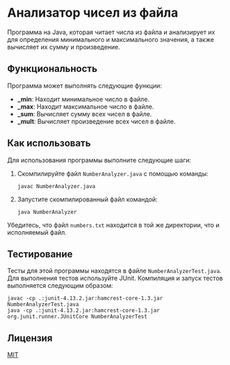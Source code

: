 
# Анализатор чисел из файла

Программа на Java, которая читает числа из файла и анализирует их для определения минимального и максимального значения, а также вычисляет их сумму и произведение.

## Функциональность

Программа может выполнять следующие функции:
- **_min**: Находит минимальное число в файле.
- **_max**: Находит максимальное число в файле.
- **_sum**: Вычисляет сумму всех чисел в файле.
- **_mult**: Вычисляет произведение всех чисел в файле.

## Как использовать

Для использования программы выполните следующие шаги:
1. Скомпилируйте файл `NumberAnalyzer.java` с помощью команды:
   ```
   javac NumberAnalyzer.java
   ```
2. Запустите скомпилированный файл командой:
   ```
   java NumberAnalyzer
   ```
Убедитесь, что файл `numbers.txt` находится в той же директории, что и исполняемый файл.

## Тестирование

Тесты для этой программы находятся в файле `NumberAnalyzerTest.java`. Для выполнения тестов используйте JUnit. Компиляция и запуск тестов выполняется следующим образом:
```
javac -cp .:junit-4.13.2.jar:hamcrest-core-1.3.jar NumberAnalyzerTest.java
java -cp .:junit-4.13.2.jar:hamcrest-core-1.3.jar org.junit.runner.JUnitCore NumberAnalyzerTest
```
## Лицензия

[MIT](https://choosealicense.com/licenses/mit/)
